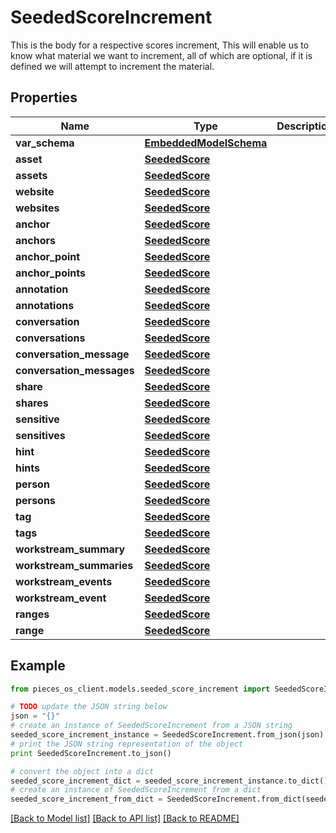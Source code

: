 # SeededScoreIncrement

This is the body for a respective scores increment,  This will enable us to know what material we want to increment, all of which are optional, if it is defined we will attempt to increment the material.

## Properties
Name | Type | Description | Notes
------------ | ------------- | ------------- | -------------
**var_schema** | [**EmbeddedModelSchema**](EmbeddedModelSchema.md) |  | [optional] 
**asset** | [**SeededScore**](SeededScore.md) |  | [optional] 
**assets** | [**SeededScore**](SeededScore.md) |  | [optional] 
**website** | [**SeededScore**](SeededScore.md) |  | [optional] 
**websites** | [**SeededScore**](SeededScore.md) |  | [optional] 
**anchor** | [**SeededScore**](SeededScore.md) |  | [optional] 
**anchors** | [**SeededScore**](SeededScore.md) |  | [optional] 
**anchor_point** | [**SeededScore**](SeededScore.md) |  | [optional] 
**anchor_points** | [**SeededScore**](SeededScore.md) |  | [optional] 
**annotation** | [**SeededScore**](SeededScore.md) |  | [optional] 
**annotations** | [**SeededScore**](SeededScore.md) |  | [optional] 
**conversation** | [**SeededScore**](SeededScore.md) |  | [optional] 
**conversations** | [**SeededScore**](SeededScore.md) |  | [optional] 
**conversation_message** | [**SeededScore**](SeededScore.md) |  | [optional] 
**conversation_messages** | [**SeededScore**](SeededScore.md) |  | [optional] 
**share** | [**SeededScore**](SeededScore.md) |  | [optional] 
**shares** | [**SeededScore**](SeededScore.md) |  | [optional] 
**sensitive** | [**SeededScore**](SeededScore.md) |  | [optional] 
**sensitives** | [**SeededScore**](SeededScore.md) |  | [optional] 
**hint** | [**SeededScore**](SeededScore.md) |  | [optional] 
**hints** | [**SeededScore**](SeededScore.md) |  | [optional] 
**person** | [**SeededScore**](SeededScore.md) |  | [optional] 
**persons** | [**SeededScore**](SeededScore.md) |  | [optional] 
**tag** | [**SeededScore**](SeededScore.md) |  | [optional] 
**tags** | [**SeededScore**](SeededScore.md) |  | [optional] 
**workstream_summary** | [**SeededScore**](SeededScore.md) |  | [optional] 
**workstream_summaries** | [**SeededScore**](SeededScore.md) |  | [optional] 
**workstream_events** | [**SeededScore**](SeededScore.md) |  | [optional] 
**workstream_event** | [**SeededScore**](SeededScore.md) |  | [optional] 
**ranges** | [**SeededScore**](SeededScore.md) |  | [optional] 
**range** | [**SeededScore**](SeededScore.md) |  | [optional] 

## Example

```python
from pieces_os_client.models.seeded_score_increment import SeededScoreIncrement

# TODO update the JSON string below
json = "{}"
# create an instance of SeededScoreIncrement from a JSON string
seeded_score_increment_instance = SeededScoreIncrement.from_json(json)
# print the JSON string representation of the object
print SeededScoreIncrement.to_json()

# convert the object into a dict
seeded_score_increment_dict = seeded_score_increment_instance.to_dict()
# create an instance of SeededScoreIncrement from a dict
seeded_score_increment_from_dict = SeededScoreIncrement.from_dict(seeded_score_increment_dict)
```
[[Back to Model list]](../README.md#documentation-for-models) [[Back to API list]](../README.md#documentation-for-api-endpoints) [[Back to README]](../README.md)


